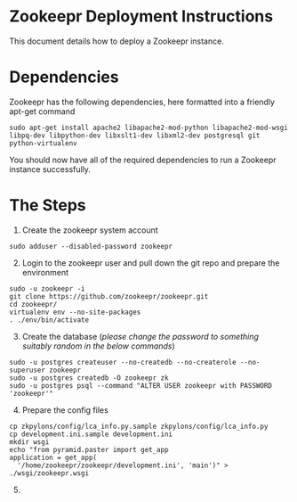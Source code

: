 # Zookeepr Deployment Instructions
This document details how to deploy a Zookeepr instance.

# Dependencies
Zookeepr has the following dependencies, here formatted into a friendly apt-get command
```
sudo apt-get install apache2 libapache2-mod-python libapache2-mod-wsgi libpq-dev libpython-dev libxslt1-dev libxml2-dev postgresql git python-virtualenv
```

You should now have all of the required dependencies to run a Zookeepr instance successfully.

# The Steps
1. Create the zookeepr system account
```
sudo adduser --disabled-password zookeepr
```

2. Login to the zookeepr user and pull down the git repo and prepare the environment
```
sudo -u zookeepr -i
git clone https://github.com/zookeepr/zookeepr.git
cd zookeepr/
virtualenv env --no-site-packages
. ./env/bin/activate
```

3. Create the database (*please change the password to something suitably random in the below commands*)
```
sudo -u postgres createuser --no-createdb --no-createrole --no-superuser zookeepr
sudo -u postgres createdb -O zookeepr zk
sudo -u postgres psql --command "ALTER USER zookeepr with PASSWORD 'zookeepr'"
```

4. Prepare the config files
```
cp zkpylons/config/lca_info.py.sample zkpylons/config/lca_info.py
cp development.ini.sample development.ini
mkdir wsgi
echo "from pyramid.paster import get_app
application = get_app(
  '/home/zookeepr/zookeepr/development.ini', 'main')" > ./wsgi/zookeepr.wsgi
```

5. 
